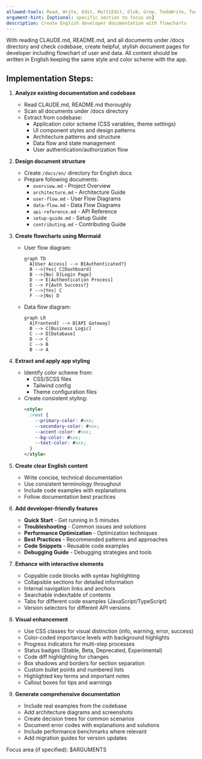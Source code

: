 ```yaml
---
allowed-tools: Read, Write, Edit, MultiEdit, Glob, Grep, TodoWrite, Task
argument-hint: [optional: specific section to focus on]
description: Create English developer documentation with flowcharts
---
```


With reading CLAUDE.md, README.md, and all documents under /docs directory and check codebase, create helpful, stylish document pages for developer including flowchart of user and data. All content should be written in English keeping the same style and color scheme with the app.

## Implementation Steps:

1. **Analyze existing documentation and codebase**
   - Read CLAUDE.md, README.md thoroughly
   - Scan all documents under /docs directory
   - Extract from codebase:
     * Application color scheme (CSS variables, theme settings)
     * UI component styles and design patterns
     * Architecture patterns and structure
     * Data flow and state management
     * User authentication/authorization flow

2. **Design document structure**
   - Create `/docs/en/` directory for English docs
   - Prepare following documents:
     * `overview.md` - Project Overview
     * `architecture.md` - Architecture Guide
     * `user-flow.md` - User Flow Diagrams
     * `data-flow.md` - Data Flow Diagrams
     * `api-reference.md` - API Reference
     * `setup-guide.md` - Setup Guide
     * `contributing.md` - Contributing Guide

3. **Create flowcharts using Mermaid**
   - User flow diagram:
     ```mermaid
     graph TD
       A[User Access] --> B{Authenticated?}
       B -->|Yes| C[Dashboard]
       B -->|No| D[Login Page]
       D --> E[Authentication Process]
       E --> F{Auth Success?}
       F -->|Yes| C
       F -->|No| D
     ```
   - Data flow diagram:
     ```mermaid
     graph LR
       A[Frontend] --> B[API Gateway]
       B --> C[Business Logic]
       C --> D[Database]
       D --> C
       C --> B
       B --> A
     ```

4. **Extract and apply app styling**
   - Identify color scheme from:
     * CSS/SCSS files
     * Tailwind config
     * Theme configuration files
   - Create consistent styling:
     ```html
     <style>
       :root {
         --primary-color: #xxx;
         --secondary-color: #xxx;
         --accent-color: #xxx;
         --bg-color: #xxx;
         --text-color: #xxx;
       }
     </style>
     ```

5. **Create clear English content**
   - Write concise, technical documentation
   - Use consistent terminology throughout
   - Include code examples with explanations
   - Follow documentation best practices

6. **Add developer-friendly features**
   - **Quick Start** - Get running in 5 minutes
   - **Troubleshooting** - Common issues and solutions
   - **Performance Optimization** - Optimization techniques
   - **Best Practices** - Recommended patterns and approaches
   - **Code Snippets** - Reusable code examples
   - **Debugging Guide** - Debugging strategies and tools

7. **Enhance with interactive elements**
   - Copyable code blocks with syntax highlighting
   - Collapsible sections for detailed information
   - Internal navigation links and anchors
   - Searchable index/table of contents
   - Tabs for different code examples (JavaScript/TypeScript)
   - Version selectors for different API versions

8. **Visual enhancement**
   - Use CSS classes for visual distinction (info, warning, error, success)
   - Color-coded importance levels with background highlights
   - Progress indicators for multi-step processes
   - Status badges (Stable, Beta, Deprecated, Experimental)
   - Code diff highlighting for changes
   - Box shadows and borders for section separation
   - Custom bullet points and numbered lists
   - Highlighted key terms and important notes
   - Callout boxes for tips and warnings

9. **Generate comprehensive documentation**
   - Include real examples from the codebase
   - Add architecture diagrams and screenshots
   - Create decision trees for common scenarios
   - Document error codes with explanations and solutions
   - Include performance benchmarks where relevant
   - Add migration guides for version updates

Focus area (if specified): $ARGUMENTS